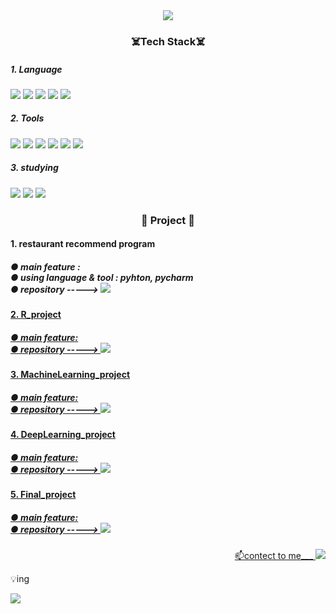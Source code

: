 
<!--
**xhdixhfl/xhdixhfl** is a ✨ _special_🌈🌈 ✨ repository because its `README.md` (this file) appears on your GitHub profile.


Here are some ideas to get you started:

- 🔭 I’m currently working on ...
- 🌱 I’m currently learning ...
- 👯 I’m looking to collaborate on ...
- 🤔 I’m looking for help with ...
- 💬 Ask me about ...
- 📫 How to reach me: ...
- 😄 Pronouns: ...
- ⚡ Fun fact: ...
-->

<div align=center>
  <img src="https://capsule-render.vercel.app/api?type=waving&color=000000?&height=200&section=header&text=gang%20GitHub&fontSize=90"/>
</div>
<div align=center>
  
  <h3>☠️Tech Stack☠️</h3>
  
</div>
<div >
  <h5>1. Language</h5>
  <img src="http://img.shields.io/badge/Python-000000?style=round&logo=Python&logoColor=white" />
  <img src="http://img.shields.io/badge/R-000000?style=round&logo=R&logoColor=white" />
  <img src="http://img.shields.io/badge/Django-000000?style=round&logo=Django&logoColor=white" />
  <img src="http://img.shields.io/badge/Selenium-000000?style=round&logo=Selenium&logoColor=white" />
  <img src="http://img.shields.io/badge/MySQL-000000?style=round&logo=MySQL&logoColor=white" />
</div>
<div>
  <h5>2. Tools</h5>
<!-- </div>
<div align=center> -->
  <img src="http://img.shields.io/badge/PyCharm-000000?style=round&logo=PyCharm&logoColor=white" />
  <img src="http://img.shields.io/badge/VSCode-000000?style=round&logo=VisualStudioCode&logoColor=white" />
  <img src="http://img.shields.io/badge/Atom-000000?style=round&logo=Atom&logoColor=white" />
  <img src="http://img.shields.io/badge/Anaconda-000000?style=round&logo=Anaconda&logoColor=white" />
  <img src="http://img.shields.io/badge/Jupyter-000000?style=round&logo=Jupyter&logoColor=white" />
  <img src="http://img.shields.io/badge/CoLab-000000?style=round&logo=googleColab&logoColor=white" />
</div>
<div >
  <h5>3. studying</h5>
  <img src="http://img.shields.io/badge/Flask-000000?style=round&logo=Flask&logoColor=white" />
  <img src="http://img.shields.io/badge/JavaScript-000000?style=round&logo=JavaScript&logoColor=white" />
  <img src="http://img.shields.io/badge/Oracle-000000?style=round&logo=Oracle&logoColor=white" />
</div>
<div align=center>
 <h3>🐼 Project 🐼</h3>
 </div>
 <div >
  <h4>1. restaurant recommend program</h4>
  <h5>
    ● main feature : <br>
    ● using language & tool : pyhton, pycharm <br>
    ● repository ----->
  <a href=https://github.com/xhdixhfl/JMT_restaurant_List.git>
    <img src="http://img.shields.io/badge/-python_project-E8E8E8?style=round&logo=Python&link=https://github.com/xhdixhfl/JMT_restaurant_List.git" />
     </h5>
</div>
 <div>
  <h4>2. R_project</h4>
  <h5>
    ● main feature:<br>
    ● repository ----->
  <a href=https://github.com/xhdixhfl/Retail-Data.git>
    <img src="http://img.shields.io/badge/-R_project-E8E8E8?style=flat&logo=R&link=https://github.com/xhdixhfl/Retail-Data.git" />
     </h5>
</div>
 <div>
  <h4>3. MachineLearning_project</h4>
  <h5>
    ● main feature:<br>
    ● repository ----->
  <a href=https://github.com/xhdixhfl/Spaceship_Titanic.git>
    <img src="http://img.shields.io/badge/-ML_project-E8E8E8?style=flat&logo=Jupyter&link=https://github.com/xhdixhfl/Spaceship_Titanic.git" />
     </h5>
</div>
<div>
  <h4>4. DeepLearning_project</h4>
  <h5>
    ● main feature:<br>
    ● repository ----->
<a href=https://github.com/xhdixhfl/DeepLearning-Project.git>
    <img src="http://img.shields.io/badge/-DL_project-E8E8E8?style=flat&logo=TensorFlow&link=https://github.com/xhdixhfl/DeepLearning-Project.git" />
     </h5>
</div>
  
 <div>
  <h4>5. Final_project</h4>
  <h5>
    ● main feature:<br>
    ● repository ----->
<a href=https://github.com/xhdixhfl/Goggles_project.git>
    <img src="http://img.shields.io/badge/-FL_project-E8E8E8?style=flat&logo=NLP&link=https://github.com/xhdixhfl/Goggles_project.git" />
     </h5>
</div>
 

<div align=right>
  <p>📫contect to me___ 
  <a href=mailto:xhdixhfl@gmail.com>
    <img src="http://img.shields.io/badge/Gmail-d14836?style=flat-round&logo=Gmail&logoColor=yellow" /> 
  </a>
    </p>
</div>


  <p>💡ing</p>
  <a href=https://github.com/gmin33/texttec.git>
    <img src="http://img.shields.io/badge/DL-43B02A?style=round&logo=DEEP&logoColor=F37626" /> 
  </a> 
</div>
